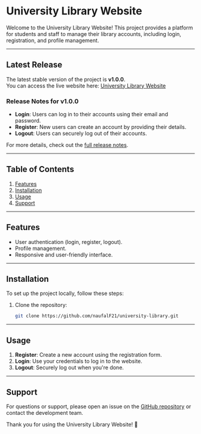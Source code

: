 # University Library Website

Welcome to the University Library Website! This project provides a platform for students and staff to manage their library accounts, including login, registration, and profile management.

---

## Latest Release

The latest stable version of the project is **v1.0.0**.  
You can access the live website here: [University Library Website](https://university-library-nine-theta.vercel.app/)

### Release Notes for v1.0.0
- **Login**: Users can log in to their accounts using their email and password.
- **Register**: New users can create an account by providing their details.
- **Logout**: Users can securely log out of their accounts.

For more details, check out the [full release notes](https://github.com/naufalF21/university-library/releases/tag/v1.0.0).

---

## Table of Contents
1. [Features](#features)
2. [Installation](#installation)
3. [Usage](#usage)
4. [Support](#support)

---

## Features
- User authentication (login, register, logout).
- Profile management.
- Responsive and user-friendly interface.

---

## Installation
To set up the project locally, follow these steps:

1. Clone the repository:
   ```bash
   git clone https://github.com/naufalF21/university-library.git

---

## Usage
1. **Register**: Create a new account using the registration form.
2. **Login**: Use your credentials to log in to the website.
3. **Logout**: Securely log out when you're done.

---

## Support
For questions or support, please open an issue on the [GitHub repository](https://github.com/naufalF21/university-library/issues) or contact the development team.

Thank you for using the University Library Website! 🚀
